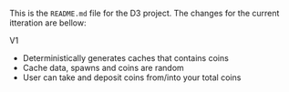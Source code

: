 This is the `README.md` file for the D3 project. The  changes for the current itteration are bellow:

V1
- Deterministically generates caches that contains coins
- Cache data, spawns and coins are random
- User can take and deposit coins from/into your total coins